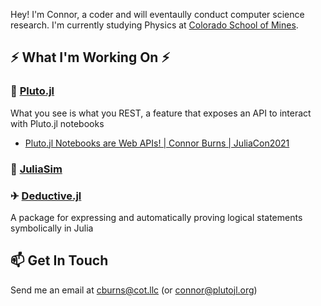 Hey! I'm Connor, a coder and will eventaully conduct computer science research. I'm currently studying Physics at [Colorado School of Mines](https://www.mines.edu/).

## ⚡ What I'm Working On ⚡
### 🎈 [Pluto.jl](https://github.com/fonsp/Pluto.jl)
What you see is what you REST, a feature that exposes an API to interact with Pluto.jl notebooks
- [Pluto.jl Notebooks are Web APIs! | Connor Burns | JuliaCon2021](https://youtu.be/cx_mjsmybA8)

### 🧪 [JuliaSim](https://juliacomputing.com/products/juliasim/)

### ✈ [Deductive.jl](https://github.com/ctrekker/Deductive.jl)
A package for expressing and automatically proving logical statements symbolically in Julia

## 📫 Get In Touch
Send me an email at [cburns@cot.llc](mailto:cburns@cot.llc) (or [connor@plutojl.org](mailto:connor@plutojl.org))
